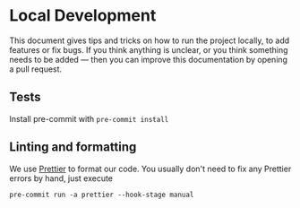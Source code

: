 # Local Development

This document gives tips and tricks on how to run the project locally, to add features or fix bugs. If you think anything is unclear, or you think something needs to be added — then you can improve this documentation by opening a pull request.

## Tests

Install pre-commit with `pre-commit install`

## Linting and formatting

We use [Prettier] to format our code. You usually don't need to fix any Prettier errors by hand, just execute

```shell
pre-commit run -a prettier --hook-stage manual
```

<!-- References -->

[Prettier]: https://github.com/prettier/prettier
